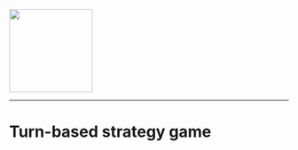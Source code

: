 <img height=150 src="https://user-images.githubusercontent.com/29029462/35781845-f6e97cf8-09f7-11e8-8c1f-ba4e0a6f6fef.jpg"/>

<hr/>

# Turn-based strategy game
